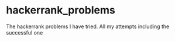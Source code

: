 # hackerrank_problems
The hackerrank problems I have tried. All my attempts including the successful one
